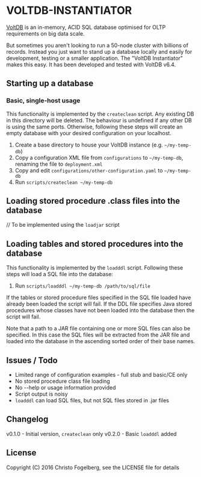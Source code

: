# VOLTDB-INSTANTIATOR

[VoltDB](https://voltdb.com/) is an in-memory, ACID SQL database optimised for OLTP requirements on big data scale.

But sometimes you aren't looking to run a 50-node cluster with billions of records. Instead you just want to stand up a database locally and easily for development, testing or a smaller application. The "VoltDB Instantiator" makes this easy. It has been developed and tested with VoltDB v6.4.

## Starting up a database

### Basic, single-host usage

This functionality is implemented by the `createclean` script. Any existing DB in this directory will be deleted. The behaviour is undefined if any other DB is using the same ports. Otherwise, following these steps will create an empty database with your desired configuration on your localhost.

1. Create a base directory to house your VoltDB instance (e.g. `~/my-temp-db`)
2. Copy a configuration XML file from `configurations` to `~/my-temp-db`, renaming the file to `deployment.xml`
3. Copy and edit `configurations/other-configuration.yaml` to `~/my-temp-db`
3. Run `scripts/createclean ~/my-temp-db`

## Loading stored procedure .class files into the database

// To be implemented using the `loadjar` script

## Loading tables and stored procedures into the database

This functionality is implemented by the `loadddl` script. Following these steps will load a SQL file into the database:

1. Run `scripts/loadddl ~/my-temp-db /path/to/sql/file`

If the tables or stored procedure files specified in the SQL file loaded have already been loaded the script will fail. If the DDL file specifies Java stored procedures whose classes have not been loaded into the database then the script will fail.

Note that a path to a JAR file containing one or more SQL files can also be specified. In this case the SQL files will be extracted from the JAR file and loaded into the database in the ascending sorted order of their base names.

## Issues / Todo

- Limited range of configuration examples - full stub and basic/CE only
- No stored procedure class file loading
- No --help or usage information provided
- Script output is noisy
- `loadddl` can load SQL files, but not SQL files stored in .jar files

## Changelog

v0.1.0 - Initial version, `createclean` only
v0.2.0 - Basic `loadddl` added

## License

Copyright (C) 2016 Christo Fogelberg, see the LICENSE file for details
